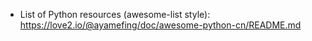 

* List of Python resources \(awesome-list style\): https://love2.io/@ayamefing/doc/awesome-python-cn/README.md 



